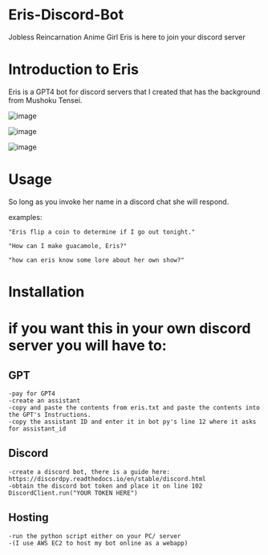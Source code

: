 # Eris-Discord-Bot
Jobless Reincarnation Anime Girl Eris is here to join your discord server

# Introduction to Eris

Eris is a GPT4 bot for discord servers that I created that has the background from Mushoku Tensei. 

![image](https://github.com/Ampersand-Alexander/Eris-Discord-Bot/assets/60246286/f1036034-7cb7-4b6a-b97b-b0f9f189658b)

![image](https://github.com/Ampersand-Alexander/Eris-Discord-Bot/assets/60246286/06d6a285-c8fe-4f81-aa62-461f8430781f)

![image](https://github.com/Ampersand-Alexander/Eris-Discord-Bot/assets/60246286/a1d1ac5a-8db5-4be1-9542-0601f882bf8a)

# Usage

So long as you invoke her name in a discord chat she will respond. 

examples:

    "Eris flip a coin to determine if I go out tonight."

    "How can I make guacamole, Eris?"

    "how can eris know some lore about her own show?"

# Installation

# if you want this in your own discord server you will have to:

## GPT
    -pay for GPT4
    -create an assistant 
    -copy and paste the contents from eris.txt and paste the contents into the GPT's Instructions. 
    -copy the assistant ID and enter it in bot py's line 12 where it asks for assistant_id
## Discord 
    -create a discord bot, there is a guide here: https://discordpy.readthedocs.io/en/stable/discord.html
    -obtain the discord bot token and place it on line 102 DiscordClient.run("YOUR TOKEN HERE")
## Hosting
    -run the python script either on your PC/ server
    -(I use AWS EC2 to host my bot online as a webapp)
